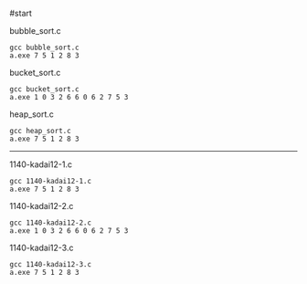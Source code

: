 #start

bubble_sort.c

```shell
gcc bubble_sort.c
a.exe 7 5 1 2 8 3
```

bucket_sort.c

```shell
gcc bucket_sort.c
a.exe 1 0 3 2 6 6 0 6 2 7 5 3
```

heap_sort.c

```shell
gcc heap_sort.c
a.exe 7 5 1 2 8 3
```

-----------------------------

1140-kadai12-1.c

```shell
gcc 1140-kadai12-1.c
a.exe 7 5 1 2 8 3
```

1140-kadai12-2.c

```shell
gcc 1140-kadai12-2.c
a.exe 1 0 3 2 6 6 0 6 2 7 5 3
```

1140-kadai12-3.c

```shell
gcc 1140-kadai12-3.c
a.exe 7 5 1 2 8 3
```
